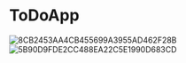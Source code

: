 # ToDoApp
![8CB2453AA4CB455699A3955AD462F28B](https://user-images.githubusercontent.com/63702927/164044268-110865a2-5eb3-408e-96e5-9ee4da95222f.png)
![5B90D9FDE2CC488EA22C5E1990D683CD](https://user-images.githubusercontent.com/63702927/164044278-36efe16a-9a40-4375-8956-bc1124efe53b.png)
